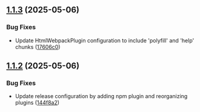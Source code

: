 ## [1.1.3](https://github.com/ApitechFR/jitsi-outlook-plugin/compare/v1.1.2...v1.1.3) (2025-05-06)


### Bug Fixes

* Update HtmlWebpackPlugin configuration to include 'polyfill' and 'help' chunks ([17606c0](https://github.com/ApitechFR/jitsi-outlook-plugin/commit/17606c0c35caf0182af8c28a2a44cbd15e117fe4))

## [1.1.2](https://github.com/ApitechFR/jitsi-outlook-plugin/compare/v1.1.1...v1.1.2) (2025-05-06)


### Bug Fixes

* Update release configuration by adding npm plugin and reorganizing plugins ([144f8a2](https://github.com/ApitechFR/jitsi-outlook-plugin/commit/144f8a21c20bdc904145aa551a814a132165b8eb))
